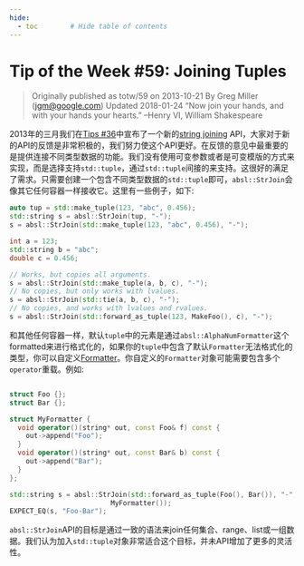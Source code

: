 ```yaml
---
hide:
  - toc        # Hide table of contents
---
```

# Tip of the Week #59: Joining Tuples
> Originally published as totw/59 on 2013-10-21
> By Greg Miller (jgm@google.com)
> Updated 2018-01-24
> “Now join your hands, and with your hands your hearts.” –Henry VI, William Shakespeare
> 

2013年的三月我们在[Tips #36](https://abseil.io/tips/36)中宣布了一个新的[string joining](https://github.com/abseil/abseil-cpp/blob/master/absl/strings/str_join.h) API，大家对于新的API的反馈是非常积极的，我们努力使这个API更好。在反馈的意见中最重要的是提供连接不同类型数据的功能。我们没有使用可变参数或者是可变模版的方式来实现，而是选择支持`std::tuple`，通过`std::tuple`间接的来支持。这很好的满足了需求。只需要创建一个包含不同类型数据的`std::tuple`即可，`absl::StrJoin`会像其它任何容器一样接收它。这里有一些例子，如下:

```cpp
auto tup = std::make_tuple(123, "abc", 0.456);
std::string s = absl::StrJoin(tup, "-");
s = absl::StrJoin(std::make_tuple(123, "abc", 0.456), "-");

int a = 123;
std::string b = "abc";
double c = 0.456;

// Works, but copies all arguments.
s = absl::StrJoin(std::make_tuple(a, b, c), "-");
// No copies, but only works with lvalues.
s = absl::StrJoin(std::tie(a, b, c), "-");
// No copies, and works with lvalues and rvalues.
s = absl::StrJoin(std::forward_as_tuple(123, MakeFoo(), c), "-");
```
和其他任何容器一样，默认`tuple`中的元素是通过`absl::AlphaNumFormatter`这个formatted来进行格式化的，如果你的`tuple`中包含了默认`Formatter`无法格式化的类型，你可以自定义[Formatter](https://github.com/abseil/abseil-cpp/blob/master/absl/strings/str_join.h#L64)。你自定义的`Formatter`对象可能需要包含多个`operator`重载。例如:

```cpp

struct Foo {};
struct Bar {};

struct MyFormatter {
  void operator()(string* out, const Foo& f) const {
    out->append("Foo");
  }
  void operator()(string* out, const Bar& b) const {
    out->append("Bar");
  }
};

std::string s = absl::StrJoin(std::forward_as_tuple(Foo(), Bar()), "-",
                         MyFormatter());
EXPECT_EQ(s, "Foo-Bar");
```

`absl::StrJoin`API的目标是通过一致的语法来join任何集合、range、list或一组数据。我们认为加入`std::tuple`对象非常适合这个目标，并未API增加了更多的灵活性。